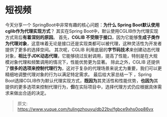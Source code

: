 # 短视频

今天分享一个 SpringBoot中非常有趣的核心问题：**为什么 Spring Boot默认使用cglib作为代理实现方式**？
其实在Spring Boot中，默认使用CGLIB作为代理实现方式背后**有着深刻的原因**。
首先，**CGLIB 不受限于接口**，因为它能够**生成子类作为代理对象**，这意味着无论是接口还是实现类都可以被代理，这种灵活性为开发者提供了更多的选择空间。
其次呢，CGLIB 利用底层的**字节码技术**来创建动态代理对象，**相比于JDK动态代理**，它能够绕过反射调用，提高了性能，特别是在大规模对象代理和频繁调用的情况下，性能优势更为显著。
除此之外，CGLIB 还提供了**很多的选项来控制代理行为**，这对于复杂的代理场景来说尤为重要，我们可以更精细地调整代理对象的行为以满足特定需求。
最后给大家总结一下 ，Spring Boot选择CGLIB作为默认代理实现方式，**既因为**其灵活性和性能优势，**也因为**其提供的更多选项来控制代理行为，**但**在实际项目中，选择代理方式仍应根据具体需求来做出合适的决定。


> 原文: <https://www.yuque.com/tulingzhouyu/db22bv/fgbce9xhs0op86vx>